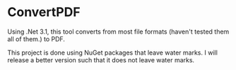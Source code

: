 # ConvertPDF
Using .Net 3.1, this tool converts from most file formats (haven't tested them all of them.) to PDF. 

This project is done using NuGet packages that leave water marks. I will release a better version such that it does not leave water marks.

